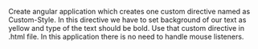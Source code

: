 Create angular application which creates one custom directive named as Custom-Style. In this directive we have to set background of our text as yellow and type of the text should be bold. Use that custom directive in .html file. In this application there is no need to handle mouse listeners.

